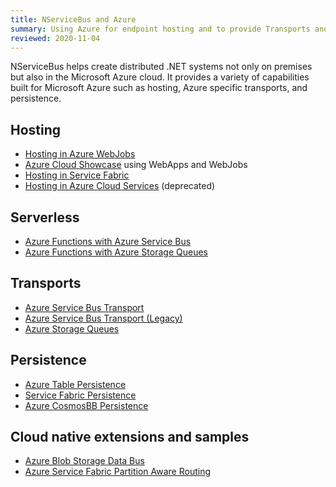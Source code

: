 ```yaml
---
title: NServiceBus and Azure
summary: Using Azure for endpoint hosting and to provide Transports and Persistence
reviewed: 2020-11-04
---
```


NServiceBus helps create distributed .NET systems not only on premises but also in the Microsoft Azure cloud. It provides a variety of capabilities built for Microsoft Azure such as hosting, Azure specific transports, and persistence.

## Hosting

 * [Hosting in Azure WebJobs](/samples/azure/webjob-host/)
 * [Azure Cloud Showcase](/samples/showcase/cloud-azure/) using WebApps and WebJobs
 * [Hosting in Service Fabric](/nservicebus/hosting/service-fabric-hosting/)
 * [Hosting in Azure Cloud Services](/nservicebus/hosting/cloud-services-host/) (deprecated)

## Serverless

* [Azure Functions with Azure Service Bus](/nservicebus/hosting/azure-functions/service-bus.md)
* [Azure Functions with Azure Storage Queues](/previews/azure-functions-storage-queues.md)

## Transports

 * [Azure Service Bus Transport](/transports/azure-service-bus/)
 * [Azure Service Bus Transport (Legacy)](/transports/azure-service-bus/legacy/)
 * [Azure Storage Queues](/transports/azure-storage-queues/)

## Persistence

 * [Azure Table Persistence](/persistence/azure-table/)
 * [Service Fabric Persistence](/persistence/service-fabric/)
 * [Azure CosmosBB Persistence](/previews/cosmosdb/)

## Cloud native extensions and samples

 * [Azure Blob Storage Data Bus](/samples/azure/blob-storage-databus/)
 * [Azure Service Fabric Partition Aware Routing](/samples/azure/azure-service-fabric-routing/)
